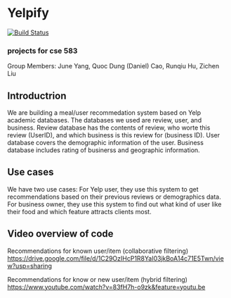# Yelpify
[![Build Status](https://travis-ci.com/RH5648/yelpify.svg?branch=main)](https://travis-ci.com/RH5648/yelpify)

### projects for cse 583
Group Members: June Yang, Quoc Dung (Daniel) Cao, Runqiu Hu, Zichen Liu

## Introductrion
We are building a meal/user recommedation system based on Yelp academic databases.
The databases we used are review, user, and business.
Review database has the contents of review, who worte this review (UserID), and which business is this review for (business ID).
User database covers the demographic information of the user.
Business database includes rating of businerss and geographic information. 

## Use cases
We have two use cases:
For Yelp user, they use this system to get recommendations based on their previous reviews or demographics data.
For business owner, they use this system to find out what kind of user like their food and which feature attracts clients most. 

## Video overview of code
Recommendations for known user/item (collaborative filtering)
https://drive.google.com/file/d/1C29OzIHcP1R8YaI03jkBoA14c71E5Twn/view?usp=sharing

Recommendations for know or new user/item (hybrid filtering)
https://www.youtube.com/watch?v=83fH7h-o9zk&feature=youtu.be

